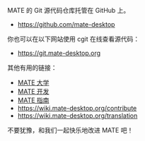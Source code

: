 <!--
.. link:
.. description:
.. tags: Development,开发
.. date:2016-04-08 15:29:57
.. title: 开发
.. slug: development
-->

MATE 的 Git 源代码仓库托管在 GitHub 上。

  * <https://github.com/mate-desktop>

你也可以在以下网站使用 cgit 在线查看源代码：

  * <https://git.mate-desktop.org>

其他有用的链接：

  * [MATE 大学](/blog/2013-03-12-mate-university/)
  * [MATE 开发](https://wiki.mate-desktop.org/dev-doc)
  * [MATE 指南](https://wiki.mate-desktop.org/roadmap)
  * <https://wiki.mate-desktop.org/contribute>
  * <https://wiki.mate-desktop.org/translation>

不要犹豫，和我们一起快乐地改进 MATE 吧！
